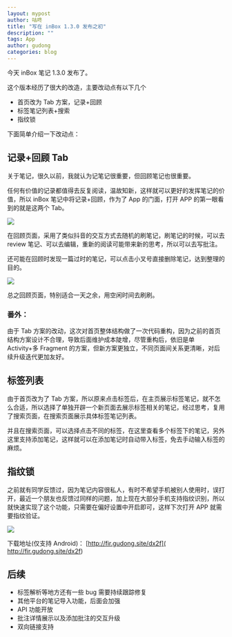 ```yaml
---
layout: mypost
author: 咕咚
title: "写在 inBox 1.3.0 发布之初"
description: ""
tags: App
author: gudong
categories: blog
---
```


今天 inBox 笔记 1.3.0 发布了。

这个版本经历了很大的改造，主要改动点有以下几个
- 首页改为 Tab 方案，记录+回顾
- 标签笔记列表+搜索
- 指纹锁

下面简单介绍一下改动点：

## 记录+回顾 Tab 

关于笔记，很久以前，我就认为记笔记很重要，但回顾笔记也很重要。

任何有价值的记录都值得去反复阅读，温故知新，这样就可以更好的发挥笔记的价值，所以 inBox 笔记中将记录+回顾，作为了 App 的门面，打开 APP 的第一眼看到的就是这两个 Tab。

![](https://s2.loli.net/2022/08/11/Xdt5F9gPm1hEZlw.jpg)

在回顾页面，采用了类似抖音的交互方式去随机的刷笔记，刷笔记的时候，可以去 review 笔记、可以去编辑，重新的阅读可能带来新的思考，所以可以去写批注。

还可能在回顾时发现一篇过时的笔记，可以点击小叉号直接删除笔记，达到整理的目的。

![](https://s2.loli.net/2022/08/11/MIGuYFywif35Qce.jpg)

总之回顾页面，特别适合一天之余，用空闲时间去刷刷。

### 番外：
由于 Tab 方案的改动，这次对首页整体结构做了一次代码重构，因为之前的首页结构方案设计不合理，导致后面维护成本陡增，尽管重构后，依旧是单 Activity+多 Fragment 的方案，但新方案更独立，不同页面间关系更清晰，对后续升级迭代更加友好。

## 标签列表

由于首页改为了 Tab 方案，所以原来点击标签后，在主页展示标签笔记，就不怎么合适，所以选择了单独开辟一个新页面去展示标签相关的笔记，经过思考，复用了搜索页面，在搜索页面展示具体标签笔记列表。

并且在搜索页面，可以选择点击不同的标签，在这里查看多个标签下的笔记，另外这里支持添加笔记，这样就可以在添加笔记时自动带入标签，免去手动输入标签的麻烦。

## 指纹锁
之前就有同学反馈过，因为笔记内容很私人，有时不希望手机被别人使用时，误打开，最近一个朋友也反馈过同样的问题，加上现在大部分手机支持指纹识别，所以就快速实现了这个功能，只需要在偏好设置中开启即可，这样下次打开 APP 就需要指纹验证。

![](https://s2.loli.net/2022/08/11/XPKYbWEHB7dme1J.jpg)

下载地址(仅支持 Android)：
[http://fir.gudong.site/dx2f]( http://fir.gudong.site/dx2f)

## 后续
- 标签解析等地方还有一些 bug 需要持续跟踪修复
- 其他平台的笔记导入功能，后面会加强
- API 功能开放
- 批注详情展示以及添加批注的交互升级
- 双向链接支持

